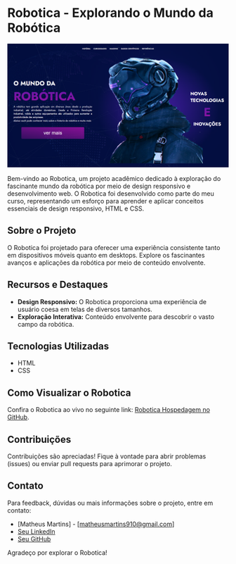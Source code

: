 # Robotica - Explorando o Mundo da Robótica

[![Preview do Robotica](imagens/tela.png)](apontando.png)

Bem-vindo ao Robotica, um projeto acadêmico dedicado à exploração do fascinante mundo da robótica por meio de design responsivo e desenvolvimento web. O Robotica foi desenvolvido como parte do meu curso, representando um esforço para aprender e aplicar conceitos essenciais de design responsivo, HTML e CSS.

## Sobre o Projeto

O Robotica foi projetado para oferecer uma experiência consistente tanto em dispositivos móveis quanto em desktops. Explore os fascinantes avanços e aplicações da robótica por meio de conteúdo envolvente.

## Recursos e Destaques

- **Design Responsivo:** O Robotica proporciona uma experiência de usuário coesa em telas de diversos tamanhos.
- **Exploração Interativa:** Conteúdo envolvente para descobrir o vasto campo da robótica.

## Tecnologias Utilizadas

- HTML
- CSS

## Como Visualizar o Robotica

Confira o Robotica ao vivo no seguinte link: [Robotica Hospedagem no GitHub](https://mattheus910.github.io/robotica/).

## Contribuições

Contribuições são apreciadas! Fique à vontade para abrir problemas (issues) ou enviar pull requests para aprimorar o projeto.

## Contato

Para feedback, dúvidas ou mais informações sobre o projeto, entre em contato:

- [Matheus Martins] - [matheusmartins910@gmail.com]
- [Seu LinkedIn](https://www.linkedin.com/in/mattheus910/)
- [Seu GitHub](https://github.com/Mattheus910)

Agradeço por explorar o Robotica!

